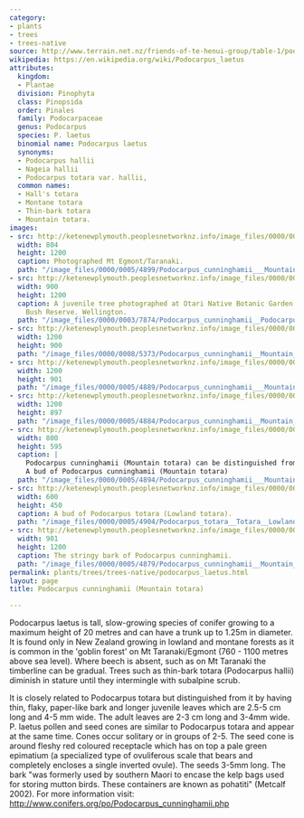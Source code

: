 ```yaml
---
category:
- plants
- trees
- trees-native
source: http://www.terrain.net.nz/friends-of-te-henui-group/table-1/podocarpus-cunningham-hall-s-totara.html
wikipedia: https://en.wikipedia.org/wiki/Podocarpus_laetus
attributes:
  kingdom:
  - Plantae
  division: Pinophyta
  class: Pinopsida
  order: Pinales
  family: Podocarpaceae
  genus: Podocarpus
  species: P. laetus
  binomial name: Podocarpus laetus
  synonyms:
  - Podocarpus hallii
  - Nageia hallii
  - Podocarpus totara var. hallii,
  common names:
  - Hall's totara
  - Montane totara
  - Thin-bark totara
  - Mountain totara.
images:
- src: http://ketenewplymouth.peoplesnetworknz.info/image_files/0000/0005/4899/Podocarpus_cunninghamii___Mountain_totara.JPG
  width: 804
  height: 1200
  caption: Photographed Mt Egmont/Taranaki.
  path: "/image_files/0000/0005/4899/Podocarpus_cunninghamii___Mountain_totara.JPG"
- src: http://ketenewplymouth.peoplesnetworknz.info/image_files/0000/0003/7874/Podocarpus_cunninghamii__Podocarpus_hallii__Hall_s_totara__Thin_bark_totara-002__1_.JPG
  width: 900
  height: 1200
  caption: A juvenile tree photographed at Otari Native Botanic Garden and Wilton's
    Bush Reserve. Wellington.
  path: "/image_files/0000/0003/7874/Podocarpus_cunninghamii__Podocarpus_hallii__Hall_s_totara__Thin_bark_totara-002__1_.JPG"
- src: http://ketenewplymouth.peoplesnetworknz.info/image_files/0000/0008/5373/Podocarpus_cunninghamii__Mountain_totara_.JPG
  width: 1200
  height: 900
  path: "/image_files/0000/0008/5373/Podocarpus_cunninghamii__Mountain_totara_.JPG"
- src: http://ketenewplymouth.peoplesnetworknz.info/image_files/0000/0005/4889/Podocarpus_cunninghamii___Mountain_totara-001.JPG
  width: 1200
  height: 901
  path: "/image_files/0000/0005/4889/Podocarpus_cunninghamii___Mountain_totara-001.JPG"
- src: http://ketenewplymouth.peoplesnetworknz.info/image_files/0000/0005/4884/Podocarpus_cunninghamii__Mountain_totara-005.JPG
  width: 1200
  height: 897
  path: "/image_files/0000/0005/4884/Podocarpus_cunninghamii__Mountain_totara-005.JPG"
- src: http://ketenewplymouth.peoplesnetworknz.info/image_files/0000/0005/4894/Podocarpus_cunninghamii___Mountain_totara-003.jpg
  width: 800
  height: 595
  caption: |
    Podocarpus cunninghamii (Mountain totara) can be distinguished from Podocarpus totara (lowland totara) by the shape and size of its resting bud.
    A bud of Podocarpus cunninghamii (Mountain totara)
  path: "/image_files/0000/0005/4894/Podocarpus_cunninghamii___Mountain_totara-003.jpg"
- src: http://ketenewplymouth.peoplesnetworknz.info/image_files/0000/0005/4904/Podocarpus_totara__Totara__Lowland_Totara-004.JPG
  width: 600
  height: 450
  caption: A bud of Podocarpus totara (Lowland totara).
  path: "/image_files/0000/0005/4904/Podocarpus_totara__Totara__Lowland_Totara-004.JPG"
- src: http://ketenewplymouth.peoplesnetworknz.info/image_files/0000/0005/4879/Podocarpus_cunninghamii__Mountain_totara-004.JPG
  width: 901
  height: 1200
  caption: The stringy bark of Podocarpus cunninghamii.
  path: "/image_files/0000/0005/4879/Podocarpus_cunninghamii__Mountain_totara-004.JPG"
permalink: plants/trees/trees-native/podocarpus_laetus.html
layout: page
title: Podocarpus cunninghamii (Mountain totara)

---
```

Podocarpus laetus is tall, slow-growing species of conifer growing to a maximum height of 20 metres and can have a trunk up to 1.25m in diameter. It is found only in New Zealand growing in lowland and montane forests as it is common in the 'goblin forest' on Mt Taranaki/Egmont (760 - 1100 metres above sea level). Where beech is absent, such as on Mt Taranaki the timberline can be gradual. Trees such as thin-bark totara (Podocarpus hallii) diminish in stature until they intermingle with subalpine scrub. 

It is closely related to Podocarpus totara but distinguished from it by having thin, flaky, paper-like bark and longer juvenile leaves which are 2.5-5 cm long and 4-5 mm wide. The adult leaves are 2-3 cm long and 3-4mm wide.
P. laetus pollen and seed cones are similar to Podocarpus totara and appear at the same time. Cones occur solitary or in groups of 2-5. The seed cone is around fleshy red coloured receptacle which has on top a pale green epimatium (a specialized type of ovuliferous scale that bears and completely encloses a single inverted ovule). The seeds 3-5mm long.
The bark "was formerly used by southern Maori to encase the kelp bags used for storing mutton birds. These containers are known as pohatiti" (Metcalf 2002).
For more information visit: <a href="http://www.conifers.org/po/Podocarpus_cunninghamii.php" target="_blank">http://www.conifers.org/po/Podocarpus_cunninghamii.php</a>
